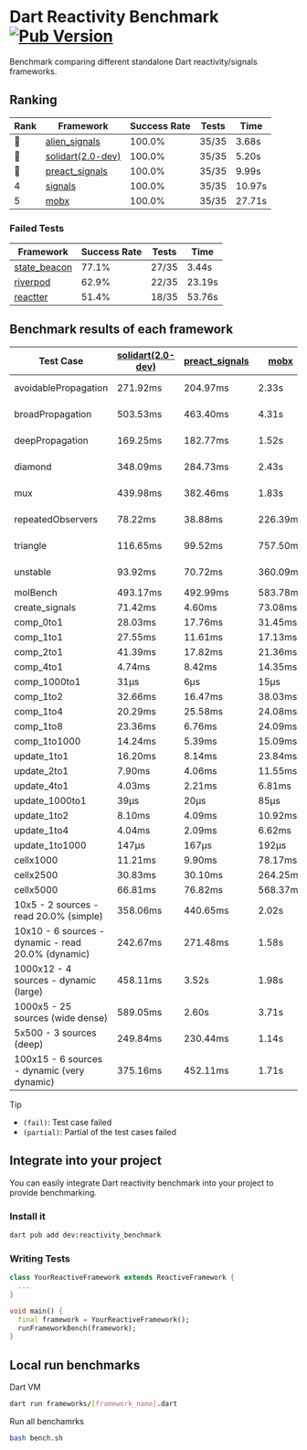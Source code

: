 # Dart Reactivity Benchmark [![Pub Version](https://img.shields.io/pub/v/reactivity_benchmark)](https://pub.dev/packages/reactivity_benchmark)

Benchmark comparing different standalone Dart reactivity/signals frameworks.

## Ranking

<!-- ranking start -->
| Rank | Framework | Success Rate | Tests | Time |
|------|-----------|--------------|-------|------|
| 🥇 | [alien_signals](https://github.com/medz/alien-signals-dart) | 100.0% | 35/35 | 3.68s |
| 🥈 | [solidart(2.0-dev)](https://github.com/nank1ro/solidart/tree/dev) | 100.0% | 35/35 | 5.20s |
| 🥉 | [preact_signals](https://pub.dev/packages/preact_signals) | 100.0% | 35/35 | 9.99s |
| 4 | [signals](https://github.com/rodydavis/signals.dart) | 100.0% | 35/35 | 10.97s |
| 5 | [mobx](https://github.com/mobxjs/mobx.dart) | 100.0% | 35/35 | 27.71s |

<!-- ranking end -->

### **Failed Tests**

<!-- fail start -->
| Framework | Success Rate | Tests | Time |
|-----------|--------------|-------|------|
| [state_beacon](https://github.com/jinyus/dart_beacon) | 77.1% | 27/35 | 3.44s |
| [riverpod](https://github.com/rrousselGit/riverpod) | 62.9% | 22/35 | 23.19s |
| [reactter](https://github.com/2devs-team/reactter) | 51.4% | 18/35 | 53.76s |

<!-- fail end -->

## Benchmark results of each framework

<!-- test-case start -->
| Test Case | [solidart(2.0-dev)](https://github.com/nank1ro/solidart/tree/dev) | [preact_signals](https://pub.dev/packages/preact_signals) | [mobx](https://github.com/mobxjs/mobx.dart) | [alien_signals](https://github.com/medz/alien-signals-dart) | [reactter](https://github.com/2devs-team/reactter) | [signals](https://github.com/rodydavis/signals.dart) | [state_beacon](https://github.com/jinyus/dart_beacon) | [riverpod](https://github.com/rrousselGit/riverpod) |
|---|---|---|---|---|---|---|---|---|
| avoidablePropagation | 271.92ms | 204.97ms | 2.33s | 188.03ms | 1.25s | 210.45ms | 173.37ms (fail) | 1.46s |
| broadPropagation | 503.53ms | 463.40ms | 4.31s | 353.21ms | 4.99s | 449.27ms | 6.55ms (fail) | 87.55ms (fail) |
| deepPropagation | 169.25ms | 182.77ms | 1.52s | 124.38ms | 4.00s | 173.52ms | 140.27ms (fail) | 1.95s (fail) |
| diamond | 348.09ms | 284.73ms | 2.43s | 232.30ms | 14.03s (fail) | 293.63ms | 184.50ms (fail) | 2.69s (fail) |
| mux | 439.98ms | 382.46ms | 1.83s | 369.75ms | 1.02s | 410.49ms | 188.15ms (fail) | 587.10ms (fail) |
| repeatedObservers | 78.22ms | 38.88ms | 226.39ms | 44.72ms | 9.74s | 46.72ms | 55.47ms (fail) | 400.66ms (fail) |
| triangle | 116.65ms | 99.52ms | 757.50ms | 82.56ms | 4.52s | 104.36ms | 76.24ms (fail) | 941.16ms (fail) |
| unstable | 93.92ms | 70.72ms | 360.09ms | 59.89ms | 7.64s | 72.71ms | 338.20ms (fail) | 631.53ms (fail) |
| molBench | 493.17ms | 492.99ms | 583.78ms | 492.07ms | 5.90s | 489.36ms | 927μs | 11.24ms |
| create_signals | 71.42ms | 4.60ms | 73.08ms | 25.48ms | 13.34ms | 24.95ms | 68.92ms | 24.71ms |
| comp_0to1 | 28.03ms | 17.76ms | 31.45ms | 7.92ms | 13.68ms | 11.44ms | 51.24ms | 14.18ms |
| comp_1to1 | 27.55ms | 11.61ms | 17.13ms | 4.17ms | 99.56ms | 27.99ms | 58.27ms | 23.48ms |
| comp_2to1 | 41.39ms | 17.82ms | 21.36ms | 2.32ms | 72.37ms | 13.08ms | 41.91ms | 30.97ms |
| comp_4to1 | 4.74ms | 8.42ms | 14.35ms | 10.50ms | 85.23ms | 2.21ms | 16.12ms | 6.65ms |
| comp_1000to1 | 31μs | 6μs | 15μs | 3μs | 59.32ms | 5μs | 41μs | 3μs |
| comp_1to2 | 32.66ms | 16.47ms | 38.03ms | 12.51ms | 66.89ms | 16.86ms | 46.78ms | 11.91ms |
| comp_1to4 | 20.29ms | 25.58ms | 24.08ms | 13.70ms | 99.18ms | 8.99ms | 43.28ms | 23.86ms |
| comp_1to8 | 23.36ms | 6.76ms | 24.09ms | 4.01ms | 116.37ms | 6.84ms | 42.58ms | 5.06ms |
| comp_1to1000 | 14.24ms | 5.39ms | 15.09ms | 3.25ms | 47.90ms | 4.43ms | 37.63ms | 4.36ms |
| update_1to1 | 16.20ms | 8.14ms | 23.84ms | 11.18ms | 9.25ms | 5.73ms | 83.66ms |
| update_2to1 | 7.90ms | 4.06ms | 11.55ms | 4.99ms | 4.61ms | 2.94ms | 41.13ms |
| update_4to1 | 4.03ms | 2.21ms | 6.81ms | 2.77ms | 2.34ms | 1.50ms | 20.26ms |
| update_1000to1 | 39μs | 20μs | 85μs | 17μs | 23μs | 15μs | 186μs |
| update_1to2 | 8.10ms | 4.09ms | 10.92ms | 5.58ms | 4.87ms | 2.93ms | 41.20ms |
| update_1to4 | 4.04ms | 2.09ms | 6.62ms | 2.42ms | 2.33ms | 1.46ms | 20.34ms |
| update_1to1000 | 147μs | 167μs | 192μs | 49μs | 43μs | 381μs | 130μs |
| cellx1000 | 11.21ms | 9.90ms | 78.17ms | 7.11ms | 9.36ms | 5.11ms |
| cellx2500 | 30.83ms | 30.10ms | 264.25ms | 19.12ms | 30.03ms | 23.30ms |
| cellx5000 | 66.81ms | 76.82ms | 568.37ms | 48.15ms | 62.04ms | 64.34ms |
| 10x5 - 2 sources - read 20.0% (simple) | 358.06ms | 440.65ms | 2.02s | 230.42ms | 510.47ms | 237.51ms | 2.35s |
| 10x10 - 6 sources - dynamic - read 20.0% (dynamic) | 242.67ms | 271.48ms | 1.58s | 176.00ms | 278.41ms | 200.29ms | 1.56s (partial) |
| 1000x12 - 4 sources - dynamic (large) | 458.11ms | 3.52s | 1.98s | 276.55ms | 3.73s | 338.68ms | 2.58s (partial) |
| 1000x5 - 25 sources (wide dense) | 589.05ms | 2.60s | 3.71s | 398.33ms | 3.27s | 500.01ms | 4.31s |
| 5x500 - 3 sources (deep) | 249.84ms | 230.44ms | 1.14s | 191.99ms | 224.02ms | 227.02ms | 1.43s |
| 100x15 - 6 sources - dynamic (very dynamic) | 375.16ms | 452.11ms | 1.71s | 271.69ms | 469.63ms | 257.60ms | 1.84s (partial) |

<!-- test-case end -->

> [!TIP]
> - `(fail)`: Test case failed
> - `(partial)`: Partial of the test cases failed

## Integrate into your project

You can easily integrate Dart reactivity benchmark into your project to provide benchmarking.

### Install it

```bash
dart pub add dev:reactivity_benchmark
```

### Writing Tests

```dart
class YourReactiveFramework extends ReactiveFramework {
  ...
}

void main() {
  final framework = YourReactiveFramework();
  runFrameworkBench(framework);
}
```

## Local run benchmarks

Dart VM
```bash
dart run frameworks/[framework_name].dart
```

Run all benchamrks
```bash
bash bench.sh
```
